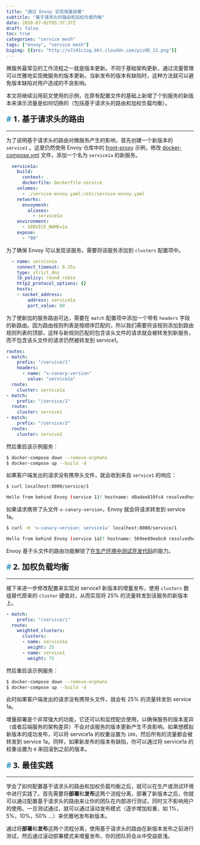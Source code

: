 ```yaml
---
title: "通过 Envoy 实现增量部署"
subtitle: "基于请求头的路由和加权负载均衡"
date: 2018-07-02T05:37:37Z
draft: false
toc: true
categories: "service mesh"
tags: ["envoy", "service mesh"]
bigimg: [{src: "http://o7z41ciog.bkt.clouddn.com/picHD_12.png"}]
---
```


<!--more-->

微服务最常见的工作流程之一就是版本更新。不同于基础架构更新，通过流量管理可以优雅地实现微服务的版本更新。当新发布的版本有缺陷时，这种方法就可以避免版本缺陷对用户造成的不良影响。

本文将继续沿用前文使用的示例，在原有配置文件的基础上新增了个别服务的新版本来演示流量是如何切换的（包括基于请求头的路由和加权负载均衡）。

## 1. 基于请求头的路由

----

为了说明基于请求头的路由对微服务产生的影响，首先创建一个新版本的 `service1` 。这里仍然使用 Envoy 仓库中的 [front-proxy](https://github.com/envoyproxy/envoy/tree/master/examples/front-proxy) 示例，修改 [docker-compose.yml](https://github.com/envoyproxy/envoy/blob/master/examples/front-proxy/docker-compose.yml) 文件，添加一个名为 `service1a` 的新服务。

```yaml
  service1a:
    build:
      context: .
      dockerfile: Dockerfile-service
    volumes:
      - ./service-envoy.yaml:/etc/service-envoy.yaml
    networks:
      envoymesh:
        aliases:
          - service1a
    environment:
      - SERVICE_NAME=1a
    expose:
      - "80"
```

为了确保 Envoy 可以发现该服务，需要将该服务添加到 `clusters` 配置项中。

```yaml
  - name: service1a
    connect_timeout: 0.25s
    type: strict_dns
    lb_policy: round_robin
    http2_protocol_options: {}
    hosts:
    - socket_address:
        address: service1a
        port_value: 80
```

为了使新加的服务路由可达，需要在 `match` 配置项中添加一个带有 `headers` 字段的新路由。因为路由规则列表是按顺序匹配的，所以我们需要将该规则添加到路由规则列表的顶部，这样与新规则匹配的包含该头文件的请求就会被转发到新服务，而不包含该头文件的请求仍然被转发到 service1。

```yaml
routes:
- match:
    prefix: "/service/1"
    headers:
      - name: "x-canary-version"
        value: "service1a"
  route:
    cluster: service1a
- match:
    prefix: "/service/1"
  route:
    cluster: service1
- match:
    prefix: "/service/2"
  route:
    cluster: service2
```

然后重启该示例服务：

```bash
$ docker-compose down --remove-orphans
$ docker-compose up --build -d
```

如果客户端发出的请求没有携带头文件，就会收到来自 `service1` 的响应：

```bash
$ curl localhost:8000/service/1

Hello from behind Envoy (service 1)! hostname: d0adee810fc4 resolvedhostname: 172.18.0.2
```

如果请求携带了头文件 `x-canary-version`，Envoy 就会将请求转发到 service 1a。

```bash
$ curl -H 'x-canary-version: service1a' localhost:8000/service/1

Hello from behind Envoy (service 1a)! hostname: 569ee89eebc8 resolvedhostname: 172.18.0.6
```

Envoy 基于头文件的路由功能解锁了[在生产环境中测试开发代码](https://opensource.com/article/17/8/testing-production)的能力。

## 2. 加权负载均衡

----

接下来进一步修改配置来实现对 service1 新版本的增量发布，使用 `clusters` 数组替代原来的 `cluster` 键值对，从而实现将 25% 的流量转发到该服务的新版本上。

```yaml
- match:
    prefix: "/service/1"
  route:
    weighted_clusters:
      clusters:
      - name: service1a
        weight: 25
      - name: service1
        weight: 75
```

然后重启该示例服务：

```bash
$ docker-compose down --remove-orphans
$ docker-compose up --build -d
```

此时如果客户端发出的请求没有携带头文件，就会有 25% 的流量转发到 service 1a。

增量部署是个非常强大的功能，它还可以和监控配合使用，以确保服务的版本差异（或者后端服务的架构差异）不会对该服务的版本更新产生不良影响。如果想模拟新版本的成功发布，可以将 service1a 的权重设置为 `100`，然后所有的流量都会被转发到 service 1a。同样，如果新发布的版本有缺陷，你可以通过将 service1a 的权重设置为 `0` 来回滚到之前的版本。

## 3. 最佳实践

----

学会了如何配置基于请求头的路由和加权负载均衡之后，就可以在生产或测试环境中进行实践了。首先需要将**部署**和**发布**这两个流程分离，部署了新版本之后，你就可以通过配置基于请求头的路由来让你的团队在内部进行测试，同时又不影响用户的使用。一旦测试通过，就可以通过滚动发布模式（逐步增加权重，如 1%，5%，10%，50% ...）来优雅地发布新版本。

通过将**部署**和**发布**这两个流程分离，使用基于请求头的路由在新版本发布之前进行测试，然后通过滚动部署模式来增量发布，你的团队将会从中受益匪浅。


<style>
h1,h2,h3,h4,h5,h6 {
    font-family: 'Open Sans', 'Helvetica Neue', Helvetica, Arial, sans-serif;
    font-weight: 800;
    margin-top: 35px;
}
h2 {
    display: block;
    font-size: 1.5em;
    margin-block-start: 0.83em;
    margin-block-end: 0.83em;
    margin-inline-start: 0px;
    margin-inline-end: 0px;
    font-weight: bold;
}
h2::before {
    content: "#";
    margin-right: 5px;
    color: #2d96bd;
}
h3 {
    color: #0099CC;
}
h4 {
    color: #F77A0B;
}
li {
    line-height: 2;
    font-size: 0.9em;
}
blockquote {
    padding: 10px 20px;
    margin: 0 0 20px;
    font-size: 16px;
    border-left: 5px solid #986dbd;
}
#h2{
    margin-bottom:2em;
    margin-right: 5px;
    padding: 8px 15px;
    letter-spacing: 2px;
    background-image: linear-gradient(to right bottom, rgb(0, 188, 212), rgb(63, 81, 181));
    background-color: rgb(63, 81, 181);
    color: rgb(255, 255, 255);
    border-left: 10px solid rgb(51, 51, 51);
    border-radius:5px;
    text-shadow: rgb(102, 102, 102) 1px 1px 1px;
    box-shadow: rgb(102, 102, 102) 1px 1px 2px;
}
#note {
    font-size: 1.5rem;
    font-style: italic;
    padding: 0 1rem;
    margin: 2.5rem 0;
    position: relative;
    background-color: #fafeff;
    border-top: 1px dotted #9954bb;
    border-bottom: 1px dotted #9954bb;
}
#note-title {
    padding: 0.2rem 0.5rem;
    background: #9954bb;
    color: #FFF;
    position: absolute;
    left: 0;
    top: 0.25rem;
    box-shadow: 0 2px 4px rgba(0,0,0,0.2);
    border-radius: 4px;
    -webkit-transform: rotate(-5deg) translateX(-10px) translateY(-25px);
    -moz-transform: rotate(-5deg) translateX(-10px) translateY(-25px);
    -ms-transform: rotate(-5deg) translateX(-10px) translateY(-25px);
    -o-transform: rotate(-5deg) translateX(-10px) translateY(-25px);
    transform: rotate(-5deg) translateX(-10px) translateY(-25px);
}
#inline-yellow {
display:inline;
padding:.2em .6em .3em;
font-size:80%;
font-weight:bold;
line-height:1;
color:#fff;
text-align:center;
white-space:nowrap;
vertical-align:baseline;
border-radius:0;
background-color: #f0ad4e;
}
#inline-green {
display:inline;
padding:.2em .6em .3em;
font-size:80%;
font-weight:bold;
line-height:1;
color:#fff;
text-align:center;
white-space:nowrap;
vertical-align:baseline;
border-radius:0;
background-color: #5cb85c;
}
#inline-blue {
display:inline;
padding:.2em .6em .3em;
font-size:80%;
font-weight:bold;
line-height:1;
color:#fff;
text-align:center;
white-space:nowrap;
vertical-align:baseline;
border-radius:0;
background-color: #2780e3;
}
#inline-purple {
display:inline;
padding:.2em .6em .3em;
font-size:80%;
font-weight:bold;
line-height:1;
color:#fff;
text-align:center;
white-space:nowrap;
vertical-align:baseline;
border-radius:0;
background-color: #9954bb;
}
#div-border-left-red {
display: block;
padding: 10px;
margin: 10px 0;
border: 1px solid #ccc;
border-left-width: 5px;
border-radius: 3px;
border-left-color: #df3e3e;
}
#div-border-left-yellow {
display: block;
padding: 10px;
margin: 10px 0;
border: 1px solid #ccc;
border-left-width: 5px;
border-radius: 3px;
border-left-color: #f0ad4e;
}
#div-border-left-green {
display: block;
padding: 10px;
margin: 10px 0;
border: 1px solid #ccc;
border-left-width: 5px;
border-radius: 3px;
border-left-color: #5cb85c;
}
#div-border-left-blue {
display: block;
padding: 10px;
margin: 10px 0;
border: 1px solid #ccc;
border-left-width: 5px;
border-radius: 3px;
border-left-color: #2780e3;
}
#div-border-left-purple {
display: block;
padding: 10px;
margin: 10px 0;
border: 1px solid #ccc;
border-left-width: 5px;
border-radius: 3px;
border-left-color: #9954bb;
}
#div-border-right-red {
display: block;
padding: 10px;
margin: 10px 0;
border: 1px solid #ccc;
border-right-width: 5px;
border-radius: 3px;
border-right-color: #df3e3e;
}
#div-border-right-yellow {
display: block;
padding: 10px;
margin: 10px 0;
border: 1px solid #ccc;
border-right-width: 5px;
border-radius: 3px;
border-right-color: #f0ad4e;
}
#div-border-right-green {
display: block;
padding: 10px;
margin: 10px 0;
border: 1px solid #ccc;
border-right-width: 5px;
border-radius: 3px;
border-right-color: #5cb85c;
}
#div-border-right-blue {
display: block;
padding: 10px;
margin: 10px 0;
border: 1px solid #ccc;
border-right-width: 5px;
border-radius: 3px;
border-right-color: #2780e3;
}
#div-border-right-purple {
display: block;
padding: 10px;
margin: 10px 0;
border: 1px solid #ccc;
border-right-width: 5px;
border-radius: 3px;
border-right-color: #9954bb;
}
#div-border-top-red {
display: block;
padding: 10px;
margin: 10px 0;
border: 1px solid #ccc;
border-top-width: 5px;
border-radius: 3px;
border-top-color: #df3e3e;
}
#div-border-top-yellow {
display: block;
padding: 10px;
margin: 10px 0;
border: 1px solid #ccc;
border-top-width: 5px;
border-radius: 3px;
border-top-color: #f0ad4e;
}
#div-border-top-green {
display: block;
padding: 10px;
margin: 10px 0;
border: 1px solid #ccc;
border-top-width: 5px;
border-radius: 3px;
border-top-color: #5cb85c;
}
#div-border-top-blue {
display: block;
padding: 10px;
margin: 10px 0;
border: 1px solid #ccc;
border-top-width: 5px;
border-radius: 3px;
border-top-color: #2780e3;
}
#div-border-top-purple {
display: block;
padding: 10px;
margin: 10px 0;
border: 1px solid #ccc;
border-top-width: 5px;
border-radius: 3px;
border-top-color: #9954bb;
}
</style>
